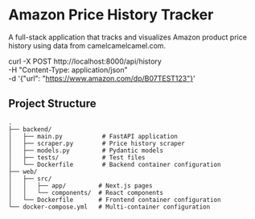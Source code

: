 # Amazon Price History Tracker

A full-stack application that tracks and visualizes Amazon product price history using data from camelcamelcamel.com.


curl -X POST http://localhost:8000/api/history \
  -H "Content-Type: application/json" \
  -d '{"url": "https://www.amazon.com/dp/B07TEST123"}'


## Project Structure

```
.
├── backend/
│   ├── main.py           # FastAPI application
│   ├── scraper.py        # Price history scraper
│   ├── models.py         # Pydantic models
│   ├── tests/            # Test files
│   └── Dockerfile        # Backend container configuration
├── web/
│   ├── src/
│   │   ├── app/         # Next.js pages
│   │   └── components/  # React components
│   └── Dockerfile       # Frontend container configuration
└── docker-compose.yml   # Multi-container configuration
```
